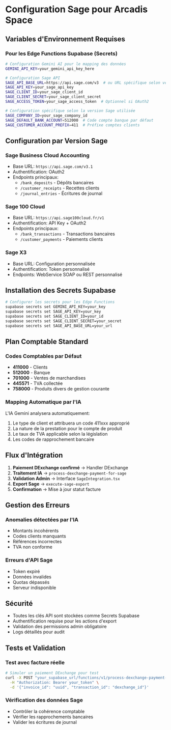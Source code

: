 # Configuration Sage pour Arcadis Space

## Variables d'Environnement Requises

### Pour les Edge Functions Supabase (Secrets)
```bash
# Configuration Gemini AI pour le mapping des données
GEMINI_API_KEY=your_gemini_api_key_here

# Configuration Sage API
SAGE_API_BASE_URL=https://api.sage.com/v3  # ou URL spécifique selon version Sage
SAGE_API_KEY=your_sage_api_key
SAGE_CLIENT_ID=your_sage_client_id
SAGE_CLIENT_SECRET=your_sage_client_secret
SAGE_ACCESS_TOKEN=your_sage_access_token  # Optionnel si OAuth2

# Configuration spécifique selon la version Sage utilisée
SAGE_COMPANY_ID=your_sage_company_id
SAGE_DEFAULT_BANK_ACCOUNT=512000  # Code compte banque par défaut
SAGE_CUSTOMER_ACCOUNT_PREFIX=411  # Préfixe comptes clients
```

## Configuration par Version Sage

### Sage Business Cloud Accounting
- Base URL: `https://api.sage.com/v3.1`
- Authentification: OAuth2
- Endpoints principaux:
  - `/bank_deposits` - Dépôts bancaires
  - `/customer_receipts` - Recettes clients
  - `/journal_entries` - Écritures de journal

### Sage 100 Cloud
- Base URL: `https://api.sage100cloud.fr/v1`
- Authentification: API Key + OAuth2
- Endpoints principaux:
  - `/bank_transactions` - Transactions bancaires
  - `/customer_payments` - Paiements clients

### Sage X3
- Base URL: Configuration personnalisée
- Authentification: Token personnalisé
- Endpoints: WebService SOAP ou REST personnalisé

## Installation des Secrets Supabase

```bash
# Configurer les secrets pour les Edge Functions
supabase secrets set GEMINI_API_KEY=your_key
supabase secrets set SAGE_API_KEY=your_key
supabase secrets set SAGE_CLIENT_ID=your_id
supabase secrets set SAGE_CLIENT_SECRET=your_secret
supabase secrets set SAGE_API_BASE_URL=your_url
```

## Plan Comptable Standard

### Codes Comptables par Défaut
- **411000** - Clients
- **512000** - Banque
- **701000** - Ventes de marchandises
- **445571** - TVA collectée
- **758000** - Produits divers de gestion courante

### Mapping Automatique par l'IA
L'IA Gemini analysera automatiquement:
1. Le type de client et attribuera un code 411xxx approprié
2. La nature de la prestation pour le compte de produit
3. Le taux de TVA applicable selon la législation
4. Les codes de rapprochement bancaire

## Flux d'Intégration

1. **Paiement DExchange confirmé** → Handler DExchange
2. **Traitement IA** → `process-dexchange-payment-for-sage`
3. **Validation Admin** → Interface `SageIntegration.tsx`
4. **Export Sage** → `execute-sage-export`
5. **Confirmation** → Mise à jour statut facture

## Gestion des Erreurs

### Anomalies détectées par l'IA
- Montants incohérents
- Codes clients manquants
- Références incorrectes
- TVA non conforme

### Erreurs d'API Sage
- Token expiré
- Données invalides
- Quotas dépassés
- Serveur indisponible

## Sécurité

- Toutes les clés API sont stockées comme Secrets Supabase
- Authentification requise pour les actions d'export
- Validation des permissions admin obligatoire
- Logs détaillés pour audit

## Tests et Validation

### Test avec facture réelle
```bash
# Simuler un paiement DExchange pour test
curl -X POST "your_supabase_url/functions/v1/process-dexchange-payment-for-sage" \
  -H "Authorization: Bearer your_token" \
  -d '{"invoice_id": "uuid", "transaction_id": "dexchange_id"}'
```

### Vérification des données Sage
- Contrôler la cohérence comptable
- Vérifier les rapprochements bancaires
- Valider les écritures de journal
